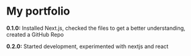 # My portfolio

**0.1.0:** Installed Next.js, checked the files to get a better understanding, created a GitHub Repo

**0.2.0:** Started development, experimented with nextjs and react